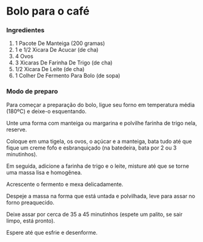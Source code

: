 # Bolo para o café

### Ingredientes

1. 1 Pacote De Manteiga (200 gramas)
1. 1 e 1/2 Xicara De Acucar (de cha)
1. 4 Ovos
1. 3 Xicaras De Farinha De Trigo (de cha)
1. 1/2 Xicara De Leite (de cha)
1. 1 Colher De Fermento Para Bolo (de sopa)



### Modo de preparo
Para começar a preparação do bolo, ligue seu forno em temperatura média (180ºC) e deixe-o esquentando.

Unte uma forma com manteiga ou margarina e polvilhe farinha de trigo nela, reserve.

Coloque em uma tigela, os ovos, o açúcar e a manteiga, bata tudo até que fique um creme fofo e esbranquiçado (na batedeira, bata por 2 ou 3 minutinhos).

Em seguida, adicione a farinha de trigo e o leite, misture até que se torne uma massa lisa e homogênea.

Acrescente o fermento e mexa delicadamente.

Despeje a massa na forma que está untada e polvilhada, leve para assar no forno preaquecido.

Deixe assar por cerca de 35 a 45 minutinhos (espete um palito, se sair limpo, está pronto).

Espere até que esfrie e desenforme.

